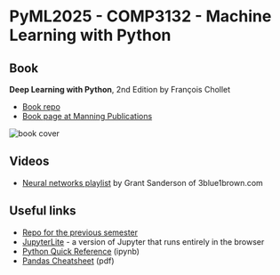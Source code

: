 # PyML2025 - COMP3132 - Machine Learning with Python

## Book
**Deep Learning with Python**, 2nd Edition by François Chollet
- [Book repo](https://github.com/fchollet/deep-learning-with-python-notebooks)
- [Book page at Manning Publications](https://www.manning.com/books/deep-learning-with-python-second-edition)

![book cover](https://images.manning.com/264/352/resize/book/a/2a49d38-96e5-4bf7-8555-57f689c52ebf/Chollet-2ed-HI.png)

## Videos
- [Neural networks playlist](https://www.youtube.com/playlist?list=PLZHQObOWTQDNU6R1_67000Dx_ZCJB-3pi) by Grant Sanderson of 3blue1brown.com

## Useful links
- [Repo for the previous semester](https://github.com/kamrik/PyData2024)
- [JupyterLite](https://jupyterlite.github.io/demo/lab/index.html) - a version of Jupyter that runs entirely in the browser
- [Python Quick Reference](https://nbviewer.org/github/justmarkham/python-reference/blob/master/reference.ipynb) (ipynb)
- [Pandas Cheatsheet](https://pandas.pydata.org/Pandas_Cheat_Sheet.pdf) (pdf)

